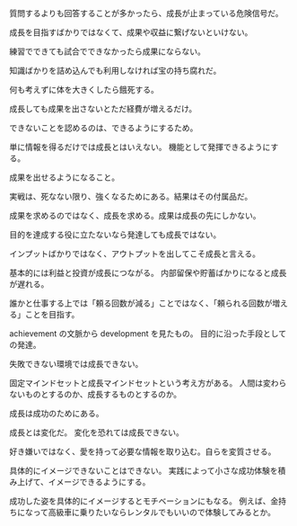 質問するよりも回答することが多かったら、成長が止まっている危険信号だ。

成長を目指すばかりではなくて、成果や収益に繋げないといけない。

練習でできても試合でできなかったら成果にならない。

知識ばかりを詰め込んでも利用しなければ宝の持ち腐れだ。

何も考えずに体を大きくしたら餓死する。

成長しても成果を出さないとただ経費が増えるだけ。

できないことを認めるのは、できるようにするため。

単に情報を得るだけでは成長とはいえない。
機能として発揮できるようにする。

成果を出せるようになること。

実戦は、死なない限り、強くなるためにある。結果はその付属品だ。

成果を求めるのではなく、成長を求める。成果は成長の先にしかない。

目的を達成する役に立たないなら発達しても成長ではない。

インプットばかりではなく、アウトプットを出してこそ成長と言える。

基本的には利益と投資が成長につながる。
内部留保や貯蓄ばかりになると成長が遅れる。

誰かと仕事する上では「頼る回数が減る」ことではなく、「頼られる回数が増える」ことを目指す。

achievement の文脈から development を見たもの。
目的に沿った手段としての発達。

失敗できない環境では成長できない。

固定マインドセットと成長マインドセットという考え方がある。
人間は変わらないものとするのか、成長するものとするのか。

成長は成功のためにある。

成長とは変化だ。
変化を恐れては成長できない。

好き嫌いではなく、愛を持って必要な情報を取り込む。自らを変質させる。

具体的にイメージできないことはできない。
実践によって小さな成功体験を積み上げて、イメージできるようにする。

成功した姿を具体的にイメージするとモチベーションにもなる。
例えば、金持ちになって高級車に乗りたいならレンタルでもいいので体験してみるとか。
